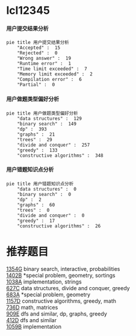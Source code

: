 # lcl12345

<!-- tabs:start -->



#### **用户提交结果分析**

```mermaid
pie title 用户提交结果分析
    "Accepted" :  15
    "Rejected" :  0
    "Wrong answer" :  19
    "Runtime error" :  1
    "Time limit exceeded" :  7
    "Memory limit exceeded" :  2
    "Compilation error" :  6
    "Partial" :  0
```

#### **用户做题类型偏好分析**

```mermaid
pie title 用户做题类型偏好分析
    "data structures" :  129
    "binary search" :  149
    "dp" :  393
    "graphs" :  21
    "trees" :  29
    "divide and conquer" :  257
    "greedy" :  133
    "constructive algorithms" :  348
```
#### **用户错题知识点分析**

```mermaid
pie title 用户错题知识点分析
    "data structures" :  0
    "binary search" :  0
    "dp" :  2
    "graphs" :  60
    "trees" :  0
    "divide and conquer" :  0
    "greedy" :  17
    "constructive algorithms" :  26
```



<!-- tabs:end -->
# 推荐题目
[1354G](https://codeforces.com/contest/1354/problem/G)		binary search,
                        interactive,
                        probabilities		  
[1402B](https://codeforces.com/contest/1402/problem/B)		*special problem,
                        geometry,
                        sortings		  
[1038A](https://codeforces.com/contest/1038/problem/A)		implementation,
                        strings		  
[627C](https://codeforces.com/contest/627/problem/C)		data structures,
                        divide and conquer,
                        greedy		  
[683A](https://codeforces.com/contest/683/problem/A)		*special problem,
                        geometry		  
[1157D](https://codeforces.com/contest/1157/problem/D)		constructive algorithms,
                        greedy,
                        math		  
[736D](https://codeforces.com/contest/736/problem/D)		math,
                        matrices		  
[909E](https://codeforces.com/contest/909/problem/E)		dfs and similar,
                        dp,
                        graphs,
                        greedy		  
[412D](https://codeforces.com/contest/412/problem/D)		dfs and similar		  
[1059B](https://codeforces.com/contest/1059/problem/B)		implementation		  
